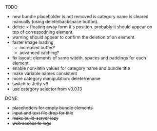 TODO:

* new bundle placeholder is not removed is category name is cleared manually (using delete/backspace button).
* delete &times; floating away form it's position. probably it should appear on top of correspodning element.
* warning should appear to confirm the deletion of an element.
* faster image loading
  * increased buffer?
  * advanced caching?
* fix layout: elements of same witdth, spaces and paddings for each element.
* enable non-latin values for category name and bundle title
* make variable names consistent
* more category manipulation: delete/rename
* switch to Jetty v9
* use category selector from v0.0.13

DONE:

* ~~placehoders for empty bundle elements~~
* ~~input and text file drop for title~~
* ~~make build-server lazy~~
* ~~web access to logs~~